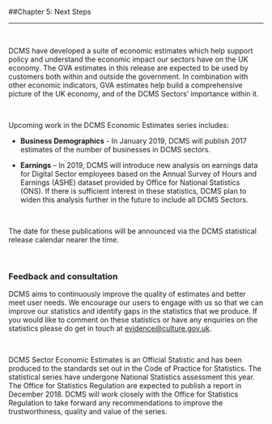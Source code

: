 ##Chapter 5: Next Steps
***

&nbsp;

DCMS have developed a suite of economic estimates which help support policy and understand the economic impact our sectors have on the UK economy. The GVA estimates in this release are expected to be used by customers both within and outside the government. In combination with other economic indicators, GVA estimates help build a comprehensive picture of the UK economy, and of the DCMS Sectors’ importance within it. 

&nbsp;

Upcoming work in the DCMS Economic Estimates series includes:


*   **Business Demographics** - In January 2019, DCMS will publish 2017 estimates of the number of businesses in DCMS sectors. 

*   **Earnings** – In 2019, DCMS will introduce new analysis on earnings data for Digital Sector employees based on the Annual Survey of Hours and Earnings (ASHE) dataset provided by Office for National Statistics (ONS). If there is sufficient interest in these statistics, DCMS plan to widen this analysis further in the future to include all DCMS Sectors.

&nbsp;

The date for these publications will be announced via the DCMS statistical release calendar nearer the time.

&nbsp;

### Feedback and consultation

DCMS aims to continuously improve the quality of estimates and better meet user needs. We encourage our users to engage with us so that we can improve our statistics and identify gaps in the statistics that we produce. If you would like to comment on these statistics or have any enquiries on the statistics please do get in touch at evidence@culture.gov.uk. 

&nbsp;

DCMS Sector Economic Estimates is an Official Statistic and has been produced to the standards set out in the Code of Practice for Statistics. The statistical series have undergone National Statistics assessment this year. The Office for Statistics Regulation are expected to publish a report in December 2018. DCMS will work closely with the Office for Statistics Regulation to take forward any recommendations to improve the trustworthiness, quality and value of the series.  




 